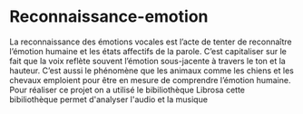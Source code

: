# Reconnaissance-emotion
La reconnaissance des émotions vocales est l’acte de tenter de reconnaître l’émotion humaine et les états affectifs de la parole. C’est capitaliser sur le fait que la voix reflète souvent l’émotion sous-jacente à travers le ton et la hauteur. C’est aussi le phénomène que les animaux comme les chiens et les chevaux emploient pour être en mesure de comprendre l’émotion humaine.
Pour réaliser ce projet on a utilisé le bibiliothèque Librosa cette bibiliothèque permet d'analyser l'audio et la musique 
